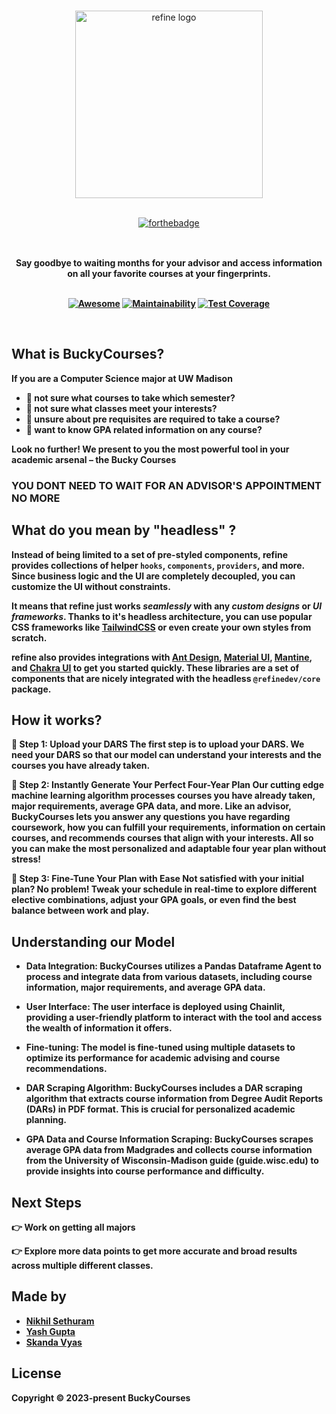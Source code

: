 <br/>

<div align="center" style="margin: 30px;">
<picture  style="display: inline-block;" >
  <source media="(prefers-color-scheme: light)" srcset="https://github.com/yashg4509/CheeseHacks2023/blob/main/output-onlinepngtools.png">
  <img alt="refine logo" width="300px" height="300px" src="https://github.com/yashg4509/CheeseHacks2023/blob/main/output-onlinepngtools.png">
</picture>

<br />
<br />
</a>

[![forthebadge](http://forthebadge.com/images/badges/made-with-python.svg)](http://forthebadge.com)

</div>

<br />

<div align="center"><strong>Say goodbye to waiting months for your advisor and access information on all your favorite courses at your fingerprints.
<br />
<br />

</div>

<div align="center">

[![Awesome](https://github.com/refinedev/awesome-refine/raw/main/images/badge.svg)](https://github.com/refinedev/awesome-refine)
[![Maintainability](https://api.codeclimate.com/v1/badges/99a65a191bdd26f4601c/maintainability)](https://codeclimate.com/github/pankod/refine/maintainability)
[![Test Coverage](https://api.codeclimate.com/v1/badges/99a65a191bdd26f4601c/test_coverage)](https://codeclimate.com/github/pankod/refine/test_coverage)

</div>

<br/>

## What is BuckyCourses?

If you are a Computer Science major at UW Madison
- 🔹 not sure what courses to take which semester?
- 🔹 not sure what classes meet your interests?
- 🔹 unsure about pre requisites are required to take a course?
- 🔹 want to know GPA related information on any course?

Look no further! We present to you the most powerful tool in your academic arsenal – the Bucky Courses 
### YOU DONT NEED TO WAIT FOR AN ADVISOR'S APPOINTMENT NO MORE

## What do you mean by "headless" ?

Instead of being limited to a set of pre-styled components, **refine** provides collections of helper `hooks`, `components`, `providers`, and more. Since business logic and the UI are completely decoupled, you can customize the UI without constraints.

It means that **refine** just works _seamlessly_ with any _custom designs_ or _UI frameworks_. Thanks to it's headless architecture, you can use popular CSS frameworks like [TailwindCSS](https://tailwindcss.com/) or even create your own styles from scratch.

refine also provides integrations with [Ant Design](https://ant.design/), [Material UI](https://mui.com/material-ui/getting-started/overview/), [Mantine](https://mantine.dev/), and [Chakra UI](https://chakra-ui.com/) to get you started quickly. These libraries are a set of components that are nicely integrated with the headless `@refinedev/core` package.

## How it works?

🔹 Step 1: Upload your DARS
The first step is to upload your DARS. We need your DARS so that our model can understand your interests and the courses you have already taken.

🔹 Step 2: Instantly Generate Your Perfect Four-Year Plan
Our cutting edge machine learning algorithm processes courses you have already taken, major requirements, average GPA data, and more. Like an advisor, BuckyCourses lets you answer any questions you have regarding coursework, how you can fulfill your requirements, information on certain courses, and recommends courses that align with your interests. All so you can make the most personalized and adaptable four year plan without stress!

🔹 Step 3: Fine-Tune Your Plan with Ease
Not satisfied with your initial plan? No problem! Tweak your schedule in real-time to explore different elective combinations, adjust your GPA goals, or even find the best balance between work and play.

## Understanding our Model


- **Data Integration**: BuckyCourses utilizes a Pandas Dataframe Agent to process and integrate data from various datasets, including course information, major requirements, and average GPA data.

- **User Interface**: The user interface is deployed using Chainlit, providing a user-friendly platform to interact with the tool and access the wealth of information it offers.

- **Fine-tuning**: The model is fine-tuned using multiple datasets to optimize its performance for academic advising and course recommendations.

- **DAR Scraping Algorithm**: BuckyCourses includes a DAR scraping algorithm that extracts course information from Degree Audit Reports (DARs) in PDF format. This is crucial for personalized academic planning.

- **GPA Data and Course Information Scraping**: BuckyCourses scrapes average GPA data from Madgrades and collects course information from the University of Wisconsin-Madison guide (guide.wisc.edu) to provide insights into course performance and difficulty.



## Next Steps

👉 Work on getting all majors

👉 Explore more data points to get more accurate and broad results across multiple different classes. 

## Made by

- <a href="https://www.linkedin.com/in/nikhilsethuramth/">Nikhil Sethuram</a>
- <a href="https://www.linkedin.com/in/yashsgupta/">Yash Gupta</a>
- <a href="https://www.linkedin.com/in/skanda-vyas/">Skanda Vyas</a>

## License

Copyright © 2023-present BuckyCourses


